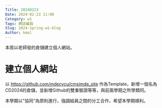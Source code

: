```yaml
---
Title: 20240223
Date: 2024-02-23 11:00
Category: w1
Tags: 網誌編寫
Slug: 2024-Spring-w1-blog 
Author: kmol
---
```


本周以老師發的倉儲建立個人網站。

<!-- PELICAN_END_SUMMARY -->

# 建立個人網站
  以 <https://github.com/mdecycu/cmsimde_site> 作為Template，新增一個名為CD2024的倉儲，並新增Github的雙重驗證等等，與前兩學期之所學類同。

  本學期以"協同"為原則進行，強調組員之間的分工合作，希望本學期順利。